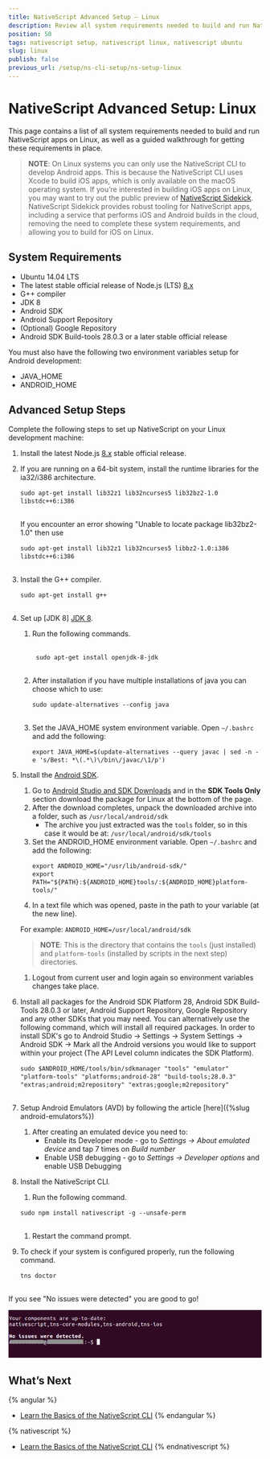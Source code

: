```yaml
---
title: NativeScript Advanced Setup — Linux
description: Review all system requirements needed to build and run NativeScript apps on Linux and follow the walkthrough to learn how to install and configure these dependencies.
position: 50
tags: nativescript setup, nativescript linux, nativescript ubuntu
slug: linux
publish: false
previous_url: /setup/ns-cli-setup/ns-setup-linux
---
```


# NativeScript Advanced Setup: Linux

This page contains a list of all system requirements needed to build and run NativeScript apps on Linux, as well as a guided walkthrough for getting these requirements in place.

> **NOTE**: On Linux systems you can only use the NativeScript CLI to develop Android apps. This is because the NativeScript CLI uses Xcode to build iOS apps, which is only available on the macOS operating system. If you’re interested in building iOS apps on Linux, you may want to try out the public preview of [NativeScript Sidekick](https://www.nativescript.org/nativescript-sidekick). NativeScript Sidekick provides robust tooling for NativeScript apps, including a service that performs iOS and Android builds in the cloud, removing the need to complete these system requirements, and allowing you to build for iOS on Linux.

## System Requirements

* Ubuntu 14.04 LTS
* The latest stable official release of Node.js (LTS) [8.x](https://nodejs.org/dist/latest-v8.x/) 
* G++ compiler
* JDK 8
* Android SDK
* Android Support Repository
* (Optional) Google Repository
* Android SDK Build-tools 28.0.3 or a later stable official release

You must also have the following two environment variables setup for Android development:

* JAVA_HOME
* ANDROID_HOME

## Advanced Setup Steps

Complete the following steps to set up NativeScript on your Linux development machine:

1. Install the latest Node.js [8.x](https://nodejs.org/dist/latest-v8.x/) stable official release. 

2. If you are running on a 64-bit system, install the runtime libraries for the ia32/i386 architecture.

    <pre class="add-copy-button"><code class="language-terminal">sudo apt-get install lib32z1 lib32ncurses5 lib32bz2-1.0 libstdc++6:i386
    </code></pre>
    If you encounter an error showing "Unable to locate package lib32bz2-1.0" then use
    <pre class="add-copy-button"><code class="language-terminal">sudo apt-get install lib32z1 lib32ncurses5 libbz2-1.0:i386 libstdc++6:i386
    </code></pre>

3. Install the G++ compiler.

    <pre class="add-copy-button"><code class="language-terminal">sudo apt-get install g++
    </code></pre>

4. Set up [JDK 8] [JDK 8](https://openjdk.java.net/install/).
    1. Run the following commands.

        <pre class="add-copy-button"><code class="language-terminal">
        sudo apt-get install openjdk-8-jdk
        </code></pre>

    2. After installation if you have multiple installations of java you can choose which to use:

        <pre class="add-copy-button"><code class="language-terminal">sudo update-alternatives --config java
        </code></pre>

    3. Set the JAVA_HOME system environment variable. Open `~/.bashrc` and add the following:

        <pre class="add-copy-button"><code class="language-terminal">export JAVA_HOME=$(update-alternatives --query javac | sed -n -e 's/Best: *\(.*\)\/bin\/javac/\1/p')</code></pre>

5. Install the [Android SDK](http://developer.android.com/sdk/index.html).
    1. Go to [Android Studio and SDK Downloads](https://developer.android.com/sdk/index.html#Other) and in the **SDK Tools Only** section download the package for Linux at the bottom of the page.
    2. After the download completes, unpack the downloaded archive into a folder, such as `/usr/local/android/sdk`
       * The archive you just extracted was the `tools` folder, so in this case it would be at: `/usr/local/android/sdk/tools`
    3. Set the ANDROID_HOME environment variable. Open `~/.bashrc` and add the following:
        <pre><code class="language-terminal">export ANDROID_HOME="/usr/lib/android-sdk/"
       export PATH="${PATH}:${ANDROID_HOME}tools/:${ANDROID_HOME}platform-tools/"</code></pre>
    4. In a text file which was opened, paste in the path to your variable (at the new line).
    
    For example: `ANDROID_HOME=/usr/local/android/sdk`
        <blockquote><b>NOTE</b>: This is the directory that contains the <code>tools</code> (just installed) and <code>platform-tools</code> (installed by scripts in the next step) directories.</blockquote>
     1. Logout from current user and login again so environment variables changes take place.

6. Install all packages for the Android SDK Platform 28, Android SDK Build-Tools 28.0.3 or later, Android Support Repository, Google Repository and any other SDKs that you may need. You can alternatively use the following command, which will install all required packages. In order to install SDK's go to Android Studio -> Settings -> System Settings -> Android SDK -> Mark all the Android versions you would like to support within your project (The API Level column indicates the SDK Platform).

    <pre class="add-copy-button"><code class="language-terminal">sudo $ANDROID_HOME/tools/bin/sdkmanager "tools" "emulator" "platform-tools" "platforms;android-28" "build-tools;28.0.3" "extras;android;m2repository" "extras;google;m2repository"
    </code></pre>

7. Setup Android Emulators (AVD) by following the article [here]({%slug android-emulators%})
    1. After creating an emulated device you need to:
        * Enable its Developer mode - go to _Settings -> About emulated device_ and tap 7 times on _Build number_
        * Enable USB debugging - go to _Settings -> Developer options_ and enable USB Debugging 

8. Install the NativeScript CLI.
    1. Run the following command.

    <pre class="add-copy-button"><code class="language-terminal">sudo npm install nativescript -g --unsafe-perm
    </code></pre>

    1. Restart the command prompt.

9. To check if your system is configured properly, run the following command.

    <pre class="add-copy-button"><code class="language-terminal">tns doctor
    </code></pre>

If you see "No issues were detected" you are good to go!

![NativeScript tns doctor result](../img/start/linux-tns-doctor.png)

## What’s Next

{% angular %}
* [Learn the Basics of the NativeScript CLI](/angular/start/cli-basics)
{% endangular %}

{% nativescript %}
* [Learn the Basics of the NativeScript CLI](/start/cli-basics)
{% endnativescript %}
